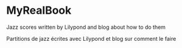 # MyRealBook

Jazz scores written by Lilypond and blog about how to do them

Partitions de jazz écrites avec Lilypond et blog sur comment le faire
